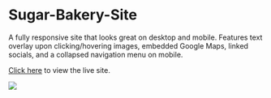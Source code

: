 # Sugar-Bakery-Site
A fully responsive site that looks great on desktop and mobile. Features text overlay upon clicking/hovering images, embedded Google Maps, linked socials, and a collapsed navigation menu on mobile.

[Click here](https://sugar-bakery.netlify.app/) to view the live site.

![](sugar-bakery-demo.gif)
